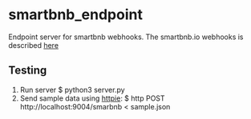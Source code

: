 # smartbnb_endpoint
Endpoint server for smartbnb webhooks.  The smartbnb.io webhooks is described [here](http://help.smartbnb.io/integrations-and-developers/webhooks-for-airbnb-and-homeaway)

## Testing
1. Run server
    $ python3 server.py
1. Send sample data using [httpie](https://httpie.org/):
    $ http POST http://localhost:9004/smarbnb < sample.json
